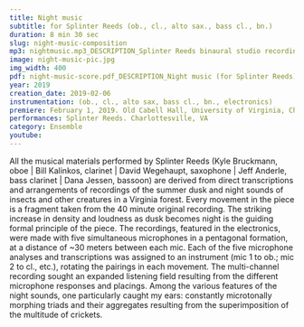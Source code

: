 ```yaml
---
title: Night music 
subtitle: for Splinter Reeds (ob., cl., alto sax., bass cl., bn.)
duration: 8 min 30 sec
slug: night-music-composition
mp3: nightmusic.mp3_DESCRIPTION_Splinter Reeds binaural studio recording$ night-music-field-recording.mp3_DESCRIPTION_original summer dusk forest recording
image: night-music-pic.jpg
img_width: 400
pdf: night-music-score.pdf_DESCRIPTION_Night music (for Splinter Reeds)
year: 2019
creation_date: 2019-02-06
instrumentation: (ob., cl., alto sax, bass cl., bn., electronics)
premiere: February 1, 2019. Old Cabell Hall, University of Virginia, Charlottesville, Virginia.
performances: Splinter Reeds. Charlottesville, VA
category: Ensemble
youtube:
---
```


All the musical materials performed by Splinter Reeds (Kyle Bruckmann, oboe | Bill Kalinkos, clarinet | David Wegehaupt, saxophone | Jeff Anderle, bass clarinet | Dana Jessen, bassoon) are derived from direct transcriptions and arrangements of recordings of the summer dusk and night sounds of insects and other creatures in a Virginia forest. Every movement in the piece is a fragment taken from the 40 minute original recording. The striking increase in density and loudness as dusk becomes night is the guiding formal principle of the piece. The recordings, featured in the electronics, were made with five simultaneous microphones in a pentagonal formation, at a distance of ~30 meters between each mic. Each of the five microphone analyses and transcriptions was assigned to an instrument (mic 1 to ob.; mic 2 to cl., etc.), rotating the pairings in each movement. The multi-channel recording sought an expanded listening field resulting from the different microphone responses and placings. Among the various features of the night sounds, one particularly caught my ears: constantly microtonally morphing triads and their aggregates resulting from the superimposition of the multitude of crickets.
